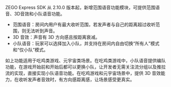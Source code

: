ZEGO Express SDK 从 2.10.0 版本起，新增范围语音功能模块，可提供范围语音、3D音效和小队语音功能。

- 范围语音：房间内用户有最大收听范围，若发声者与自己的距离超过收听范围，则无法听到声音。
- 3D 音效：声音有 3D 方向感且按距离衰减。
- 小队语音：玩家可以选择加入小队，并支持在房间内自由切换“所有人”模式和“仅小队”模式。

如上功能适用于吃鸡类游戏、元宇宙类场景。在吃鸡类游戏中，小队语音提供编队功能，在游戏开始前和开始后都可以更换小队，让开发者无需关注流分组以及推拉流的实现，直接实现小队语音功能。在吃鸡游戏和元宇宙场景中，提供 3D 音效能力，在收听发声者音效时，有方向感距离感，让场景感受更真实。
